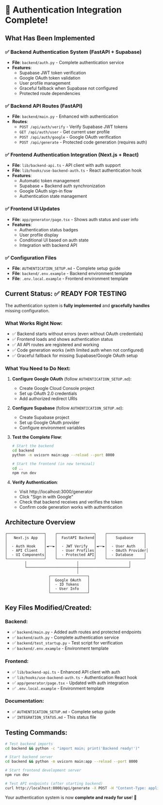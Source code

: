 # 🎉 Authentication Integration Complete!

## What Has Been Implemented

### ✅ Backend Authentication System (FastAPI + Supabase)
- **File**: `backend/auth.py` - Complete authentication service
- **Features**:
  - Supabase JWT token verification
  - Google OAuth token validation  
  - User profile management
  - Graceful fallback when Supabase not configured
  - Protected route dependencies

### ✅ Backend API Routes (FastAPI)
- **File**: `backend/main.py` - Enhanced with authentication
- **Routes**:
  - `POST /api/auth/verify` - Verify Supabase JWT tokens
  - `GET /api/auth/user` - Get current user profile
  - `POST /api/auth/google` - Google OAuth verification
  - `POST /api/generate` - Protected code generation (requires auth)

### ✅ Frontend Authentication Integration (Next.js + React)
- **File**: `lib/backend-api.ts` - API client with auth support
- **File**: `lib/hooks/use-backend-auth.ts` - React authentication hook
- **Features**:
  - Automatic token management
  - Supabase + Backend auth synchronization
  - Google OAuth sign-in flow
  - Authentication state management

### ✅ Frontend UI Updates
- **File**: `app/generator/page.tsx` - Shows auth status and user info
- **Features**:
  - Authentication status badges
  - User profile display
  - Conditional UI based on auth state
  - Integration with backend API

### ✅ Configuration Files
- **File**: `AUTHENTICATION_SETUP.md` - Complete setup guide
- **File**: `backend/.env.example` - Backend environment template
- **File**: `.env.local.example` - Frontend environment template

## Current Status: ✅ READY FOR TESTING

The authentication system is **fully implemented** and **gracefully handles** missing configuration. 

### What Works Right Now:
- ✅ Backend starts without errors (even without OAuth credentials)
- ✅ Frontend loads and shows authentication status
- ✅ All API routes are registered and working
- ✅ Code generation works (with limited auth when not configured)
- ✅ Graceful fallback for missing Supabase/Google OAuth setup

### What You Need to Do Next:

1. **Configure Google OAuth** (follow `AUTHENTICATION_SETUP.md`):
   - Create Google Cloud Console project
   - Set up OAuth 2.0 credentials
   - Add authorized redirect URIs

2. **Configure Supabase** (follow `AUTHENTICATION_SETUP.md`):
   - Create Supabase project
   - Set up Google OAuth provider
   - Configure environment variables

3. **Test the Complete Flow**:
   ```bash
   # Start the backend
   cd backend
   python -m uvicorn main:app --reload --port 8000
   
   # Start the frontend (in new terminal)
   cd ..
   npm run dev
   ```

4. **Verify Authentication**:
   - Visit http://localhost:3000/generator
   - Click "Sign in with Google"
   - Check that backend receives and verifies the token
   - Confirm code generation works with authentication

## Architecture Overview

```
┌─────────────────┐    ┌─────────────────┐    ┌─────────────────┐
│   Next.js App   │    │  FastAPI Backend│    │    Supabase     │
│                 │    │                 │    │                 │
│  - Auth Hook    │◄──►│  - JWT Verify   │◄──►│  - User Auth    │
│  - API Client   │    │  - User Profiles│    │  - OAuth Provider│
│  - UI Components│    │  - Protected API│    │  - Database     │
└─────────────────┘    └─────────────────┘    └─────────────────┘
         │                       │                       │
         └───────────────────────┼───────────────────────┘
                                 │
                    ┌─────────────────┐
                    │  Google OAuth   │
                    │  - ID Tokens    │
                    │  - User Info    │
                    └─────────────────┘
```

## Key Files Modified/Created:

### Backend:
- ✅ `backend/main.py` - Added auth routes and protected endpoints
- ✅ `backend/auth.py` - Complete authentication service
- ✅ `backend/test_startup.py` - Test script for verification
- ✅ `backend/.env.example` - Environment template

### Frontend:
- ✅ `lib/backend-api.ts` - Enhanced API client with auth
- ✅ `lib/hooks/use-backend-auth.ts` - Authentication React hook
- ✅ `app/generator/page.tsx` - Updated with auth integration
- ✅ `.env.local.example` - Environment template

### Documentation:
- ✅ `AUTHENTICATION_SETUP.md` - Complete setup guide
- ✅ `INTEGRATION_STATUS.md` - This status file

## Testing Commands:

```bash
# Test backend imports
cd backend && python -c "import main; print('Backend ready!')"

# Start backend server
cd backend && python -m uvicorn main:app --reload --port 8000

# Start frontend development server
npm run dev

# Test API endpoints (after starting backend)
curl http://localhost:8000/api/generate -X POST -H "Content-Type: application/json" -d '{"prompt": "test"}'
```

Your authentication system is now **complete and ready for use**! 🚀